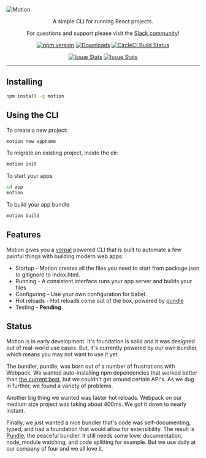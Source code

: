 ![Motion](https://raw.githubusercontent.com/motion/motion/master/o.jpg)

<p align="center">
  A simple CLI for running React projects.
</p>

<p align="center">
  For questions and support please visit the <a href="https://motion-slack.herokuapp.com">Slack community</a>!
</p>

<p align="center">
  <a href="http://badge.fury.io/js/motion"><img alt="npm version" src="https://badge.fury.io/js/motion.svg"></a>
  <a href="https://npmjs.org/package/motion"><img alt="Downloads" src="http://img.shields.io/npm/dm/motion.svg"></a>
  <a href="https://circleci.com/gh/motion/motion/tree/master">
    <img src="https://img.shields.io/circleci/project/motion/motion/master.svg" alt="CircleCI Build Status">
  </a>
</p>

<p align="center">
  <a href="http://issuestats.com/github/motion/motion"><img alt="Issue Stats" src="http://issuestats.com/github/motion/motion/badge/pr?style=flat"></a>
  <a href="http://issuestats.com/github/motion/motion"><img alt="Issue Stats" src="http://issuestats.com/github/motion/motion/badge/issue?style=flat"></a>
</p>

----

## Installing

```bash
npm install -g motion
```

## Using the CLI

To create a new project:

```bash
motion new appname
```

To migrate an existing project, inside the dir:

```bash
motion init
```

To start your apps

```bash
cd app
motion
```

To build your app bundle

```bash
motion build
```

## Features

Motion gives you a [vorpal](https://github.com/dthree/vorpal) powered CLI that is built
to automate a few painful things with building modern web apps:

- Startup - Motion creates all the files you need to start from package.json to gitignore to index.html.
- Running - A consistent interface runs your app server and builds your files
- Configuring - Use your own configuration for babel.
- Hot reloads - Hot reloads come out of the box, powered by [pundle](https://github.com/motion/pundle)
- Testing - **Pending**

## Status

Motion is in early development. It's foundation is solid and it was designed out of real-world use cases.
But, it's currently powered by our own bundler, which means you may not want to use it yet.

The bundler, pundle, was born out of a number of frustrations with Webpack. We wanted auto-installing
npm dependencies that worked better than [the current best](https://github.com/ericclemmons/npm-install-webpack-plugin), but we couldn't get around certain API's. As we dug in further, we found a variety of problems.

Another big thing we wanted was faster hot reloads. Webpack on our medium size project was taking about 400ms. We got it down to nearly instant.

Finally, we just wanted a nice bundler that's code was self-documenting, typed, and had a foundation that would allow for extensibility. The result is [Pundle](https://github.com/motion/pundle), the peaceful bundler. It still needs some love: documentation, node_module watching, and code splitting for example. But we use daily at our company of four and we all love it.
